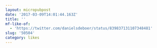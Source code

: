 ```yaml
---
layout: micropubpost
date: '2017-03-09T14:01:44.163Z'
title: ''
mf-like-of:
  - 'https://twitter.com/danielsdeboer/status/839837131107348481'
slug: '50504'
category: likes
---
```

